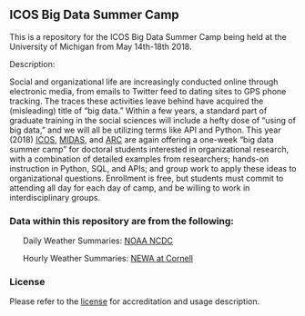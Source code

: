 ICOS Big Data Summer Camp
-------------------------

This is a repository for the ICOS Big Data Summer Camp being held at the University of Michigan from May 14th-18th 2018.

Description: 

Social and organizational life are increasingly conducted online through electronic media, from emails to Twitter feed to dating sites to GPS phone tracking. The traces these activities leave behind have acquired the (misleading) title of “big data.” Within a few years, a standard part of graduate training in the social sciences will include a hefty dose of “using of big data,” and we will all be utilizing terms like API and Python. This year (2018) [ICOS](https://www.icos.umich.edu/about), [MIDAS](http://midas.umich.edu/), and [ARC](http://arc.umich.edu/) are again offering a one-week “big data summer camp” for doctoral students interested in organizational research, with a combination of detailed examples from researchers; hands-on instruction in Python, SQL, and APIs; and group work to apply these ideas to organizational questions.  Enrollment is free, but students must commit to attending all day for each day of camp, and be willing to work in interdisciplinary groups.





### Data within this repository are from the following:

&nbsp;&nbsp;&nbsp;&nbsp;&nbsp;&nbsp;Daily Weather Summaries: [NOAA NCDC](https://www.ncdc.noaa.gov/cdo-web/)

&nbsp;&nbsp;&nbsp;&nbsp;&nbsp;&nbsp;Hourly Weather Summaries: [NEWA at Cornell](http://newa.cornell.edu/index.php?page=hourly-weather)


### License
Please refer to the [license](https://github.com/ICOSBigDataCamp/2018-summer-camp/blob/master/LICENSE.md) for accreditation and usage description. 
